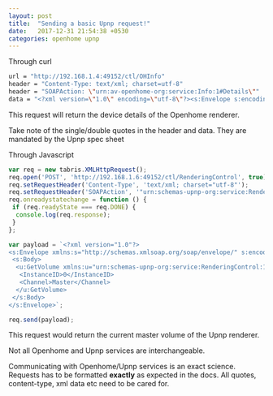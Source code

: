 ```yaml
---
layout: post
title:  "Sending a basic Upnp request!"
date:   2017-12-31 21:54:38 +0530
categories: openhome upnp
---
```

Through curl 
```bash
url = "http://192.168.1.4:49152/ctl/OHInfo"
header = "Content-Type: text/xml; charset=utf-8"
header = "SOAPAction: \"urn:av-openhome-org:service:Info:1#Details\""
data = "<?xml version=\"1.0\" encoding=\"utf-8\"?><s:Envelope s:encodingStyle=\"http://schemas.xmlsoap.org/soap/encoding/\" xmlns:s=\"http://schemas.xmlsoap.org/soap/envelope/\"><s:Body><u:Details xmlns:u=\"urn:av-openhome-org:service:Info:1\"></u:Details></s:Body></s:Envelope>"
```
This request will return the device details of the Openhome renderer.  

Take note of the single/double quotes in the header and data. They are mandated by the Upnp spec sheet

Through Javascript 
```javascript
var req = new tabris.XMLHttpRequest();
req.open('POST', 'http://192.168.1.6:49152/ctl/RenderingControl', true);
req.setRequestHeader('Content-Type', 'text/xml; charset="utf-8"');
req.setRequestHeader('SOAPAction', '"urn:schemas-upnp-org:service:RenderingControl:1#GetVolume"');
req.onreadystatechange = function () {
 if (req.readyState === req.DONE) {
  console.log(req.response);
 }
};

var payload = `<?xml version="1.0"?>
<s:Envelope xmlns:s="http://schemas.xmlsoap.org/soap/envelope/" s:encodingStyle="http://schemas.xmlsoap.org/soap/encoding/">
 <s:Body>
  <u:GetVolume xmlns:u="urn:schemas-upnp-org:service:RenderingControl:1">
   <InstanceID>0</InstanceID>
   <Channel>Master</Channel>
  </u:GetVolume>
 </s:Body>
</s:Envelope>`;

req.send(payload);
```
This request would return the current master volume of the Upnp renderer.  

Not all Openhome and Upnp services are interchangeable.  

Communicating with Openhome/Upnp services is an exact science.   
Requests has to be formatted **exactly** as expected in the docs. All quotes, content-type, xml data etc need to be cared for.